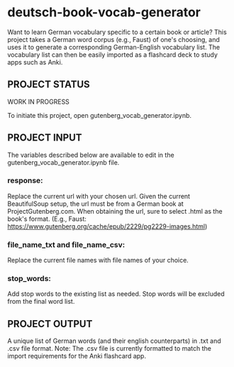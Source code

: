 # deutsch-book-vocab-generator
Want to learn German vocabulary specific to a certain book or article? This project takes a German word corpus (e.g., Faust) of one's choosing, and uses it to generate a corresponding German-English vocabulary list. The vocabulary list can then be easily imported as a flashcard deck to study apps such as Anki.


## PROJECT STATUS
WORK IN PROGRESS

To initiate this project, open gutenberg_vocab_generator.ipynb. 


## PROJECT INPUT
The variables described below are available to edit in the gutenberg_vocab_generator.ipynb file.


### response:
Replace the current url with your chosen url.
Given the current BeautifulSoup setup, the url must be from a German book at ProjectGutenberg.com.  When obtaining the url, sure to select .html as the book's format.
(E.g., Faust: https://www.gutenberg.org/cache/epub/2229/pg2229-images.html)


### file_name_txt and file_name_csv:
Replace the current file names with file names of your choice.


### stop_words:
Add stop words to the existing list as needed.  Stop words will be excluded from the final word list.




## PROJECT OUTPUT

A unique list of German words (and their english counterparts) in .txt and .csv file format.
Note: The .csv file is currently formatted to match the import requirements for the Anki flashcard app.


